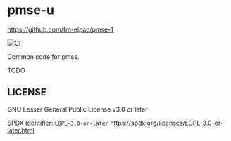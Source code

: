 # pmse-u

<https://github.com/fm-elpac/pmse-1>

![CI](https://github.com/fm-elpac/pmse-1/actions/workflows/ci.yml/badge.svg)

Common code for pmse.

TODO

## LICENSE

GNU Lesser General Public License v3.0 or later

SPDX Identifier: `LGPL-3.0-or-later`
<https://spdx.org/licenses/LGPL-3.0-or-later.html>
